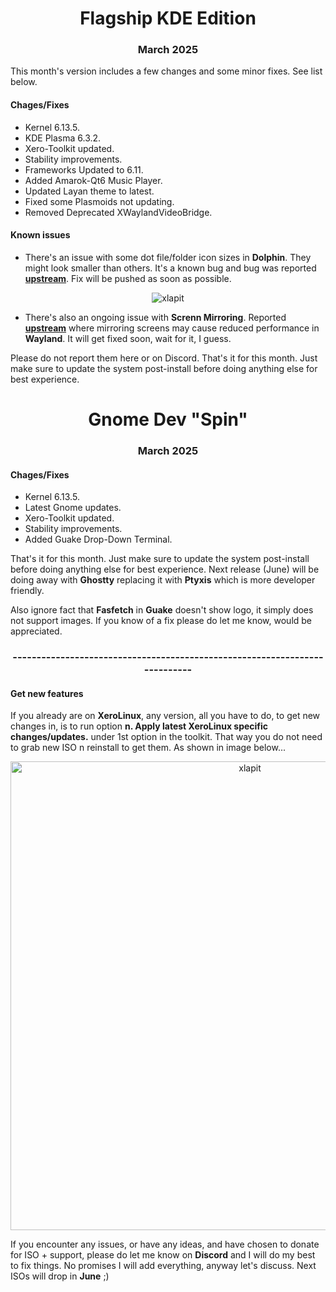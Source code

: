 <h1 align="center">Flagship KDE Edition</h1>

<h3 align="center">March 2025</h3>

This month's version includes a few changes and some minor fixes. See list below.

#### Chages/Fixes

- Kernel 6.13.5.
- KDE Plasma 6.3.2.
- Xero-Toolkit updated.
- Stability improvements.
- Frameworks Updated to 6.11.
- Added Amarok-Qt6 Music Player.
- Updated Layan theme to latest.
- Fixed some Plasmoids not updating.
- Removed Deprecated XWaylandVideoBridge.

#### Known issues

- There's an issue with some dot file/folder icon sizes in **Dolphin**. They might look smaller than others. It's a known bug and bug was reported [**upstream**](https://bugs.kde.org/show_bug.cgi?id=499620). Fix will be pushed as soon as possible.

<p align="center">
    <img src="https://i.imgur.com/ZcWUdfa.png" alt="xlapit">
</p>

- There's also an ongoing issue with **Screnn Mirroring**. Reported [**upstream**](https://bugs.kde.org/show_bug.cgi?id=499981) where mirroring screens may cause reduced performance in **Wayland**. It will get fixed soon, wait for it, I guess.

Please do not report them here or on Discord. That's it for this month. Just make sure to update the system post-install before doing anything else for best experience.

<h1 align="center">Gnome Dev "Spin"</h1>

<h3 align="center">March 2025</h3>

#### Chages/Fixes

- Kernel 6.13.5.
- Latest Gnome updates.
- Xero-Toolkit updated.
- Stability improvements.
- Added Guake Drop-Down Terminal.

That's it for this month. Just make sure to update the system post-install before doing anything else for best experience. Next release (June) will be doing away with **Ghostty** replacing it with **Ptyxis** which is more developer friendly.

Also ignore fact that **Fasfetch** in **Guake** doesn't show logo, it simply does not support images. If you know of a fix please do let me know, would be appreciated. 

<h3 align="center">---------------------------------------------------------------------------</h3>

#### Get new features

If you already are on **XeroLinux**, any version, all you have to do, to get new changes in, is to run option **n. Apply latest XeroLinux specific changes/updates.** under 1st option in the toolkit. That way you do not need to grab new ISO n reinstall to get them. As shown in image below...

<p align="center">
    <img width="750" src="https://i.imgur.com/Ok6Re2z.png" alt="xlapit">
</p>

If you encounter any issues, or have any ideas, and have chosen to donate for ISO + support, please do let me know on **Discord** and I will do my best to fix things. No promises I will add everything, anyway let's discuss. Next ISOs will drop in **June** ;)
